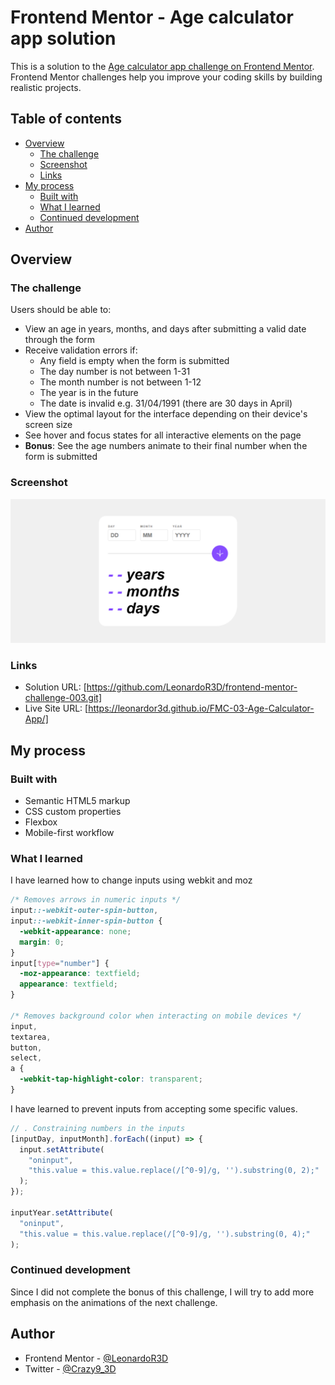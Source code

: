 # Frontend Mentor - Age calculator app solution

This is a solution to the [Age calculator app challenge on Frontend Mentor](https://www.frontendmentor.io/challenges/age-calculator-app-dF9DFFpj-Q). Frontend Mentor challenges help you improve your coding skills by building realistic projects.

## Table of contents

- [Overview](#overview)
  - [The challenge](#the-challenge)
  - [Screenshot](#screenshot)
  - [Links](#links)
- [My process](#my-process)
  - [Built with](#built-with)
  - [What I learned](#what-i-learned)
  - [Continued development](#continued-development)
- [Author](#author)

## Overview

### The challenge

Users should be able to:

- View an age in years, months, and days after submitting a valid date through the form
- Receive validation errors if:
  - Any field is empty when the form is submitted
  - The day number is not between 1-31
  - The month number is not between 1-12
  - The year is in the future
  - The date is invalid e.g. 31/04/1991 (there are 30 days in April)
- View the optimal layout for the interface depending on their device's screen size
- See hover and focus states for all interactive elements on the page
- **Bonus**: See the age numbers animate to their final number when the form is submitted

### Screenshot

![](./screenshot.png)

### Links

- Solution URL: [https://github.com/LeonardoR3D/frontend-mentor-challenge-003.git]
- Live Site URL: [https://leonardor3d.github.io/FMC-03-Age-Calculator-App/]

## My process

### Built with

- Semantic HTML5 markup
- CSS custom properties
- Flexbox
- Mobile-first workflow

### What I learned

I have learned how to change inputs using webkit and moz

```css
/* Removes arrows in numeric inputs */
input::-webkit-outer-spin-button,
input::-webkit-inner-spin-button {
  -webkit-appearance: none;
  margin: 0;
}
input[type="number"] {
  -moz-appearance: textfield;
  appearance: textfield;
}

/* Removes background color when interacting on mobile devices */
input,
textarea,
button,
select,
a {
  -webkit-tap-highlight-color: transparent;
}
```

I have learned to prevent inputs from accepting some specific values.

```js
// . Constraining numbers in the inputs
[inputDay, inputMonth].forEach((input) => {
  input.setAttribute(
    "oninput",
    "this.value = this.value.replace(/[^0-9]/g, '').substring(0, 2);"
  );
});

inputYear.setAttribute(
  "oninput",
  "this.value = this.value.replace(/[^0-9]/g, '').substring(0, 4);"
);
```

### Continued development

Since I did not complete the bonus of this challenge, I will try to add more emphasis on the animations of the next challenge.

## Author

- Frontend Mentor - [@LeonardoR3D](https://www.frontendmentor.io/profile/LeonardoR3D)
- Twitter - [@Crazy9_3D](https://twitter.com/Crazy9_3D)
